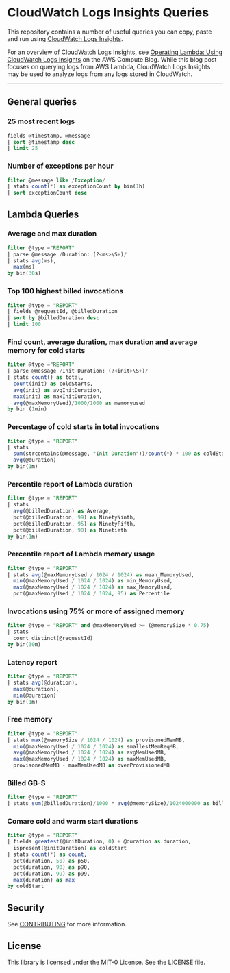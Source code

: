 # CloudWatch Logs Insights Queries

This repository contains a number of useful queries you can copy, paste and run using
[CloudWatch Logs Insights](https://docs.aws.amazon.com/AmazonCloudWatch/latest/logs/AnalyzingLogData.html).

For an overview of CloudWatch Logs Insights, see
[Operating Lambda: Using CloudWatch Logs Insights](https://aws.amazon.com/blogs/compute/operating-lambda-using-cloudwatch-logs-insights/)
on the AWS Compute Blog. While this blog post focuses on querying logs from AWS Lambda, CloudWatch Logs
Insights may be used to analyze logs from any logs stored in CloudWatch.

---

## General queries

### 25 most recent logs

```sql
fields @timestamp, @message
| sort @timestamp desc
| limit 25
```

### Number of exceptions per hour

```sql
filter @message like /Exception/
| stats count(*) as exceptionCount by bin(1h)
| sort exceptionCount desc
```

## Lambda Queries

### Average and max duration

```sql
filter @type ="REPORT"
| parse @message /Duration: (?<ms>\S+)/
| stats avg(ms),
  max(ms)
by bin(30s)
```

### Top 100 highest billed invocations

```sql
filter @type = "REPORT"
| fields @requestId, @billedDuration
| sort by @billedDuration desc
| limit 100
```

### Find count, average duration, max duration and average memory for cold starts

```sql
filter @type ="REPORT"
| parse @message /Init Duration: (?<init>\S+)/
| stats count() as total,
  count(init) as coldStarts,
  avg(init) as avgInitDuration,
  max(init) as maxInitDuration,
  avg(@maxMemoryUsed)/1000/1000 as memoryused
by bin (1min)
```

### Percentage of cold starts in total invocations

```sql
filter @type = "REPORT"
| stats
  sum(strcontains(@message, "Init Duration"))/count(*) * 100 as coldStartPct,
  avg(@duration)
by bin(1m)
```

### Percentile report of Lambda duration

```sql
filter @type = "REPORT"
| stats
  avg(@billedDuration) as Average,
  pct(@billedDuration, 99) as NinetyNinth,
  pct(@billedDuration, 95) as NinetyFifth,
  pct(@billedDuration, 90) as Ninetieth
by bin(1m)
```

### Percentile report of Lambda memory usage

```sql
filter @type = "REPORT"
| stats avg(@maxMemoryUsed / 1024 / 1024) as mean_MemoryUsed,
  min(@maxMemoryUsed / 1024 / 1024) as min_MemoryUsed,
  max(@maxMemoryUsed / 1024 / 1024) as max_MemoryUsed,
  pct(@maxMemoryUsed / 1024 / 1024, 95) as Percentile
```

### Invocations using 75% or more of assigned memory

```sql
filter @type = "REPORT" and @maxMemoryUsed >= (@memorySize * 0.75)
| stats
  count_distinct(@requestId)
by bin(30m)
```

### Latency report

```sql
filter @type = "REPORT"
| stats avg(@duration),
  max(@duration),
  min(@duration)
by bin(1m)
```

### Free memory

```sql
filter @type = "REPORT"
| stats max(@memorySize / 1024 / 1024) as provisonedMemMB,
  min(@maxMemoryUsed / 1024 / 1024) as smallestMemReqMB,
  avg(@maxMemoryUsed / 1024 / 1024) as avgMemUsedMB,
  max(@maxMemoryUsed / 1024 / 1024) as maxMemUsedMB,
  provisonedMemMB - maxMemUsedMB as overProvisionedMB
```

### Billed GB-S

```sql
filter @type = "REPORT"
| stats sum(@billedDuration)/1000 * avg(@memorySize)/1024000000 as billedGBs by bin(1m)
```

### Comare cold and warm start durations

```sql
filter @type = "REPORT"
| fields greatest(@initDuration, 0) + @duration as duration,
  ispresent(@initDuration) as coldStart
| stats count(*) as count,
  pct(duration, 50) as p50,
  pct(duration, 90) as p90,
  pct(duration, 99) as p99,
  max(duration) as max
by coldStart
```

## Security

See [CONTRIBUTING](CONTRIBUTING.md#security-issue-notifications) for more information.

## License

This library is licensed under the MIT-0 License. See the LICENSE file.
